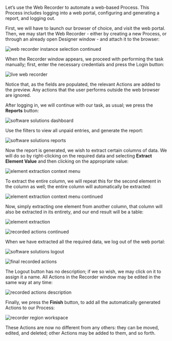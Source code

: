 Let’s use the Web Recorder to automate a web-based Process. This Process includes logging into a web portal, configuring and generating a report, and logging out.

First, we will have to launch our browser of choice, and visit the web portal. Then, we may start the Web Recorder - either by creating a new Process, or through an already open Designer window - and attach it to the browser:
 

![web recorder instance selection continued](..\media\web-recorder-instance-selection-continued.png)

When the Recorder window appears, we proceed with performing the task manually; first, enter the necessary credentials and press the Login button:
 

![live web recorder](..\media\live-web-recorder.png)

Notice that, as the fields are populated, the relevant Actions are added to the preview. Any actions that the user performs outside the web browser are ignored.

After logging in, we will continue with our task, as usual; we press the **Reports** button:
 

![software solutions dashboard](..\media\software-solutions-dashboard.png)

Use the filters to view all unpaid entries, and generate the report:
 

![software solutions reports](..\media\software-solutions-reports.png)

Now the report is generated, we wish to extract certain columns of data. We will do so by right-clicking on the required data and selecting **Extract Element Value** and then clicking on the appropriate value:
 

![element extraction context menu](..\media\element-extraction-context-menu.png)

To extract the entire column, we will repeat this for the second element in the column as well; the entire column will automatically be extracted:
 

![element extraction context menu continued](..\media\element-extraction-context-menu-continued.png)

Now, simply extracting one element from another column, that column will also be extracted in its entirety, and our end result will be a table:
 

![element extraction](..\media\element-extraction.png)

 

![recorded actions continued](..\media\recorded-actions-continued.png)

When we have extracted all the required data, we log out of the web portal:
 

![software solutions logout](..\media\software-solutions-logout.png)

 

![final recorded actions](..\media\final-recorded-actions.png)

The Logout button has no description; if we so wish, we may click on it to assign it a name. All Actions in the Recorder window may be edited in the same way at any time:
 

![recorded actions description](..\media\recorded-actions-description.png)

Finally, we press the **Finish** button, to add all the automatically generated Actions to our Process:
 

![recorder region workspace](..\media\recorder-region-workspace.png)

These Actions are now no different from any others: they can be moved, edited, and deleted; other Actions may be added to them, and so forth.
 